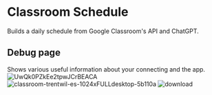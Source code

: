# Classroom Schedule

Builds a daily schedule from Google Classroom's API and ChatGPT.

## Debug page

Shows various useful information about your connecting and the app.
![UwQk0PZkEe2tpwJCrBEACA](https://github.com/trentwiles/classroom/assets/59586759/e5e0907b-1b93-4350-8a13-a55bc2d051eb)
![classroom-trentwil-es-1024xFULLdesktop-5b110a](https://github.com/trentwiles/classroom/assets/59586759/e44bd096-86b6-423c-8037-0cb4256422f3)
![download](https://github.com/trentwiles/classroom/assets/59586759/d1f8857d-8096-48b1-bfaa-f4f883a99d6d)
